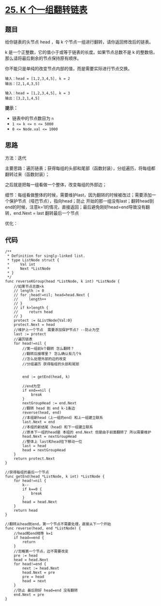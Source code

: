 # [25. K 个一组翻转链表](https://leetcode.cn/problems/reverse-nodes-in-k-group/)

## 题目

给你链表的头节点 head ，每 k 个节点一组进行翻转，请你返回修改后的链表。

k 是一个正整数，它的值小于或等于链表的长度。如果节点总数不是 k 的整数倍，那么请将最后剩余的节点保持原有顺序。

你不能只是单纯的改变节点内部的值，而是需要实际进行节点交换。

```
输入：head = [1,2,3,4,5], k = 2
输出：[2,1,4,3,5]

输入：head = [1,2,3,4,5], k = 3
输出：[3,2,1,4,5]
```

**提示：**

- 链表中的节点数目为 `n`
- `1 <= k <= n <= 5000`
- `0 <= Node.val <= 1000`

## 思路

方法：迭代

主要思路：遍历链表；获得每组的头部和尾部（函数封装），分组遍历，将每组都翻转过来（函数封装）；

之后就是把每一组看做一个整体，改变每组的外部边；

细节：每组看做整体的时候，需要维护last，因为翻转的时候被改过；需要添加一个保护节点（哑巴节点），指向head；防止 开始的那一组没有last；翻转head到end的时候，注意k=1的情况，直接返回；最后避免刚好head=end导致没有翻转，end.Next = last 翻转最后一个节点

优化：

## 代码

```golang
/**
 * Definition for singly-linked list.
 * type ListNode struct {
 *     Val int
 *     Next *ListNode
 * }
 */
func reverseKGroup(head *ListNode, k int) *ListNode {
    //如果节点总数<k
    // length := 0
    // for ;head!=nil; head=head.Next {
    //     length++
    // }
    // if k>length {
    //     return head
    // }
    protect := &ListNode{Val:0}
    protect.Next = head
    //维护上一个节点  需要添加保护节点? --防止为空
    last := protect
    //遍历链表
    for head!=nil {
        //第一组前k个翻转 怎么翻转？
        //翻转后接哪里？ 怎么确认有几个k
        //怎么处理外部的边的改变
        //分组遍历 获得每组的头部和尾部


        end := getEnd(head, k)

        //end为空
        if end==nil {
            break
        }
        nextGroupHead := end.Next
        //翻转 head 到 end k-1条边
        reverse(head, end)
        //本组新head（上一组的end）和上一组建立联系
        last.Next = end
        //本组的新结尾（head）和下一组建立联系
        //原本下一组的head是 本组的 end.Next 但是由于前面翻转了 所以需要维护
        head.Next = nextGroupHead
        //整体上 last和head往下移动一位
        last = head
        head = nextGroupHead
    }
    return protect.Next
}

//获得每组的最后一个节点
func getEnd(head *ListNode, k int) *ListNode {
    for head!=nil {
        k--
        if k==0 {
            break
        }
        head = head.Next
    }
    return head
}

//翻转从head到end，第一个节点不需要处理，直接从下一个开始
func reverse(head, end *ListNode) {
    //head和end相等 k=1
    if head==end {
        return 
    }
    //忽略第一个节点，边不需要改变
    pre := head
    head = head.Next
    for head!=end {
        next := head.Next
        head.Next = pre
        pre = head
        head = next
    }
    //防止 最后刚好 head=end 没有翻转
    end.Next = pre
}




```

